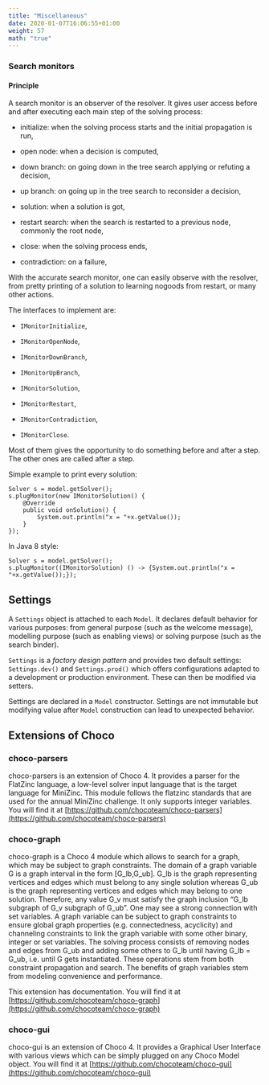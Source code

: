 ```yaml
---
title: "Miscellaneous"
date: 2020-01-07T16:06:55+01:00
weight: 57
math: "true"
---
```


### Search monitors

#### Principle

A search monitor is an observer of the resolver.
It gives user access before and after executing each main step of the solving process:


* initialize: when the solving process starts and the initial propagation is run,


* open node: when a decision is computed,


* down branch: on going down in the tree search applying or refuting a decision,


* up branch: on going up in the tree search to reconsider a decision,


* solution: when a solution is got,


* restart search: when the search is restarted to a previous node, commonly the root node,


* close: when the solving process ends,


* contradiction: on a failure,

With the accurate search monitor, one can easily observe with the resolver, from pretty printing of a solution to learning nogoods from restart, or many other actions.

The interfaces to implement are:


* `IMonitorInitialize`,


* `IMonitorOpenNode`,


* `IMonitorDownBranch`,


* `IMonitorUpBranch`,


* `IMonitorSolution`,


* `IMonitorRestart`,


* `IMonitorContradiction`,


* `IMonitorClose`.

Most of them gives the opportunity to do something before and after a step. The other ones are called after a step.

Simple example to print every solution:

```
Solver s = model.getSolver();
s.plugMonitor(new IMonitorSolution() {
    @Override
    public void onSolution() {
        System.out.println("x = "+x.getValue());
    }
});
```

In Java 8 style:

```
Solver s = model.getSolver();
s.plugMonitor((IMonitorSolution) () -> {System.out.println("x = "+x.getValue());});
```


## Settings

A `Settings` object is attached to each `Model`.
It declares default behavior for various purposes: from general purpose (such as the welcome message), modelling purpose (such as enabling views) or solving purpose (such as the search binder).

`Settings` is a _factory design pattern_ and provides two default settings: `Settings.dev()` and `Settings.prod()` which offers configurations adapted to a development or production environment. These can then be modified via setters. 


Settings are declared in a `Model` constructor.
Settings are not immutable but modifying value after `Model` construction can lead to unexpected behavior.

## Extensions of Choco

### choco-parsers

choco-parsers is an extension of Choco 4. It provides a parser for the FlatZinc language, a low-level solver input language that is the target language for MiniZinc.
This module follows the flatzinc standards that are used for the annual MiniZinc challenge. It only supports integer variables.
You will find it at [https://github.com/chocoteam/choco-parsers](https://github.com/chocoteam/choco-parsers)

### choco-graph

choco-graph is a Choco 4 module which allows to search for a graph, which may be subject to graph constraints.
The domain of a graph variable G is a graph interval in the form [G_lb,G_ub].
G_lb is the graph representing vertices and edges which must belong to any single solution whereas G_ub is the graph representing vertices and edges which may belong to one solution.
Therefore, any value G_v must satisfy the graph inclusion “G_lb subgraph of G_v subgraph of  G_ub”.
One may see a strong connection with set variables.
A graph variable can be subject to graph constraints to ensure global graph properties (e.g. connectedness, acyclicity) and channeling constraints to link the graph variable with some other binary, integer or set variables.
The solving process consists of removing nodes and edges from G_ub and adding some others to G_lb until having G_lb = G_ub, i.e. until G gets instantiated.
These operations stem from both constraint propagation and search. The benefits of graph variables stem from modeling convenience and performance.

This extension has documentation. You will find it at [https://github.com/chocoteam/choco-graph](https://github.com/chocoteam/choco-graph)

### choco-gui

choco-gui is an extension of Choco 4.
It provides a Graphical User Interface with various views which can be simply plugged on any Choco Model object.
You will find it at [https://github.com/chocoteam/choco-gui](https://github.com/chocoteam/choco-gui)

